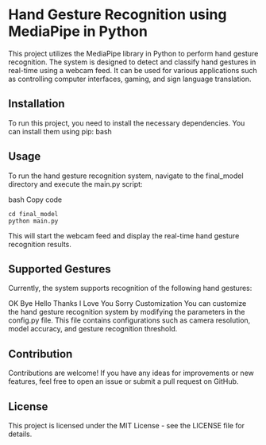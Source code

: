 # Hand Gesture Recognition using MediaPipe in Python
This project utilizes the MediaPipe library in Python to perform hand gesture recognition. The system is designed to detect and classify hand gestures in real-time using a webcam feed. It can be used for various applications such as controlling computer interfaces, gaming, and sign language translation.

## Installation
To run this project, you need to install the necessary dependencies. You can install them using pip:
bash

## Usage
To run the hand gesture recognition system, navigate to the final_model directory and execute the main.py script:

bash
Copy code
```
cd final_model
python main.py
```
This will start the webcam feed and display the real-time hand gesture recognition results.

## Supported Gestures
Currently, the system supports recognition of the following hand gestures:

OK
Bye
Hello
Thanks
I Love You
Sorry
Customization
You can customize the hand gesture recognition system by modifying the parameters in the config.py file. This file contains configurations such as camera resolution, model accuracy, and gesture recognition threshold.

## Contribution
Contributions are welcome! If you have any ideas for improvements or new features, feel free to open an issue or submit a pull request on GitHub.

## License
This project is licensed under the MIT License - see the LICENSE file for details.
